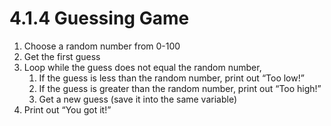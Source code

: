 # 4.1.4 Guessing Game
1. Choose a random number from 0-100
2. Get the first guess
3. Loop while the guess does not equal the random number,
    1. If the guess is less than the random number, print out “Too low!”
    2. If the guess is greater than the random number, print out “Too high!”
    3. Get a new guess (save it into the same variable)
4. Print out “You got it!”
